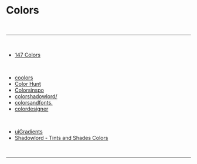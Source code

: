 # Colors

<br>

---

<br>

- [147 Colors](https://147colors.com/)

<br>

- [coolors](https://coolors.co/palettes/trending)
- [Color Hunt](https://colorhunt.co/)
- [Colorsinspo](https://colorsinspo.com/)
- [colorshadowlord/](https://noeldelgado.github.io/shadowlord/)
- [colorsandfonts.](https://www.colorsandfonts.com/)
- [colordesigner](https://colordesigner.io/)

<br>

- [uiGradients](https://uigradients.com/)
- [Shadowlord - Tints and Shades Colors](https://noeldelgado.github.io/shadowlord/)

<br>

---
